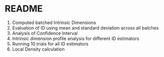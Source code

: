 # README
1. Computed batched Intrinsic Dimensions 
2. Evaluation of ID using mean and standard deviation across all batches
3. Analysis of Confidence Interval
4. Intrinsic dimension profile analysis for different ID estimators
5. Running 10 trials for all ID estimators
6. Local Density calculation
